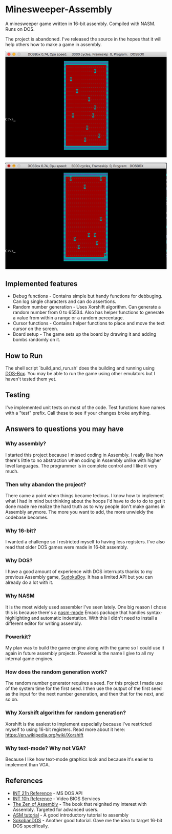 # Minesweeper-Assembly
A minesweeper game written in 16-bit assembly. Compiled with NASM. Runs on DOS.

The project is abandoned. I've released the source in the hopes that it will help others how to make a game in assembly.

![Screenshot1](https://github.com/accidentalrebel/minesweeper-assembly/blob/master/images/screenshot1.png)

![Screenshot2](https://github.com/accidentalrebel/minesweeper-assembly/blob/master/images/screenshot2.png)

## Implemented features
+ Debug functions - Contains simple but handy functions for debbuging. Can log single characters and can do assertions.
+ Random number generation - Uses Xorshift algorithm. Can generate a random number from 0 to 65534. Also has helper functions to generate a value from within a range or a random percentage.
+ Cursor functions - Contains helper functions to place and move the text cursor on the screen.
+ Board setup - The game sets up the board by drawing it and adding bombs randomly on it.

## How to Run
The shell script `build_and_run.sh' does the building and running using [DOS-Box](https://www.dosbox.com/). You may be able to run the game using other emulators but I haven't tested them yet.

## Testing
I've implemented unit tests on most of the code. Test functions have names with a "test" prefix. Call these to see if your changes broke anything.

## Answers to questions you may have

### Why assembly?
I started this project because I missed coding in Assembly. I really like how there's little to no abstraction when coding in Assembly unlike with higher level languages. The programmer is in complete control and I like it very much.

### Then why abandon the project?
There came a point when things became tedious. I know how to implement what I had in mind but thinking about the hoops I'd have to do to do to get it done made me realize the hard truth as to why people don't make games in Assembly anymore. The more you want to add, the more unwieldy the codebase becomes.

### Why 16-bit?
I wanted a challenge so I restricted myself to having less registers. I've also read that older DOS games were made in 16-bit assembly.

### Why DOS?
I have a good amount of experience with DOS interrupts thanks to my previous Assembly game, [SudokuBoy](https://github.com/accidentalrebel/SudokuBoy). It has a limited API but you can already do a lot with it.

### Why NASM
It is the most widely used assembler I've seen lately. One big reason I chose this is because there's a [nasm-mode](https://github.com/skeeto/nasm-mode) Emacs package that handles syntax-highlighting and automatic indentation. With this I didn't need to install a different editor for writing assembly.

### Powerkit?
My plan was to build the game engine along with the game so I could use it again in future assembly projects. Powerkit is the name I give to all my internal game engines.

### How does the random generation work?
The random number generator requires a seed. For this project I made use of the system time for the first seed. I then use the output of the first seed as the input for the next number generation, and then that for the next, and so on.

### Why Xorshift algorithm for random generation?
Xorshift is the easiest to implement especially because I've restricted myself to using 16-bit registers. Read more about it here: https://en.wikipedia.org/wiki/Xorshift

### Why text-mode? Why not VGA?
Because I like how text-mode graphics look and because it's easier to implement than VGA.

## References
+ [INT 21h Reference](spike.scu.edu.au/~barry/interrupts.html) - MS DOS API
+ [INT 10h Reference](http://stanislavs.org/helppc/int_10.html) - Video BIOS Services
+ [The Zen of Assembly](http://www.jagregory.com/abrash-zen-of-asm/#introduction-pushing-the-envelope) - The book that reignited my interest with Assembly. Targeted for advanced users.
+ [ASM tutorial](https://github.com/0xAX/asm) - A good introductory tutorial to assembly
+ [SokobanDOS](https://github.com/adamsmasher/sokobanDOS/tree/master/lesson1) - Another good tutorial. Gave me the idea to target 16-bit DOS specifically.

